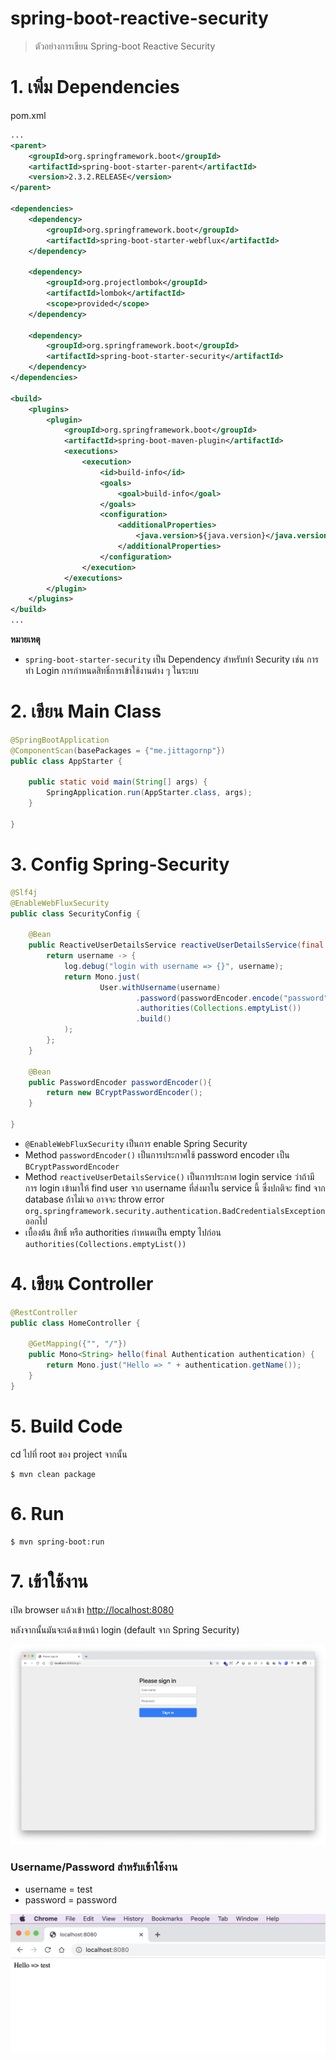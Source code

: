 # spring-boot-reactive-security 

> ตัวอย่างการเขียน Spring-boot Reactive Security 

# 1. เพิ่ม Dependencies

pom.xml 
``` xml
...
<parent>
    <groupId>org.springframework.boot</groupId>
    <artifactId>spring-boot-starter-parent</artifactId>
    <version>2.3.2.RELEASE</version>
</parent>

<dependencies>
    <dependency>
        <groupId>org.springframework.boot</groupId>
        <artifactId>spring-boot-starter-webflux</artifactId>
    </dependency>
    
    <dependency>
        <groupId>org.projectlombok</groupId>
        <artifactId>lombok</artifactId>
        <scope>provided</scope>
    </dependency>
    
    <dependency>
        <groupId>org.springframework.boot</groupId>
        <artifactId>spring-boot-starter-security</artifactId>
    </dependency>
</dependencies>

<build>
    <plugins>
        <plugin>
            <groupId>org.springframework.boot</groupId>
            <artifactId>spring-boot-maven-plugin</artifactId>
            <executions>
                <execution>
                    <id>build-info</id>
                    <goals>
                        <goal>build-info</goal>
                    </goals>
                    <configuration>
                        <additionalProperties>
                            <java.version>${java.version}</java.version>
                        </additionalProperties>
                    </configuration>
                </execution>
            </executions>
        </plugin>
    </plugins>
</build>
...
```

**หมายเหตุ**

- `spring-boot-starter-security` เป็น Dependency สำหรับทำ Security เช่น การทำ Login การกำหนดสิทธิ์การเข้าใช้งานต่าง ๆ ในระบบ 

# 2. เขียน Main Class 

``` java
@SpringBootApplication
@ComponentScan(basePackages = {"me.jittagornp"})
public class AppStarter {

    public static void main(String[] args) {
        SpringApplication.run(AppStarter.class, args);
    }

}
```

# 3. Config Spring-Security 

```java
@Slf4j
@EnableWebFluxSecurity
public class SecurityConfig {

    @Bean
    public ReactiveUserDetailsService reactiveUserDetailsService(final PasswordEncoder passwordEncoder) {
        return username -> {
            log.debug("login with username => {}", username);
            return Mono.just(
                    User.withUsername(username)
                            .password(passwordEncoder.encode("password"))
                            .authorities(Collections.emptyList())
                            .build()
            );
        };
    }
    
    @Bean
    public PasswordEncoder passwordEncoder(){
        return new BCryptPasswordEncoder();
    }

}
```

- `@EnableWebFluxSecurity` เป็นการ enable Spring Security 
- Method `passwordEncoder()` เป็นการประกาศใช้ password encoder เป็น `BCryptPasswordEncoder`  
- Method `reactiveUserDetailsService()` เป็นการประกาศ login service ว่าถ้ามีการ login เข้ามาให้ find user จาก username ที่ส่งมาใน service นี้ ซึ่งปกติจะ find จาก database ถ้าไม่เจอ อาจจะ throw error `org.springframework.security.authentication.BadCredentialsException` ออกไป  
- เบื้องต้น สิทธิ์ หรือ authorities กำหนดเป็น empty ไปก่อน `authorities(Collections.emptyList())`

# 4. เขียน Controller
``` java
@RestController
public class HomeController {

    @GetMapping({"", "/"})
    public Mono<String> hello(final Authentication authentication) {
        return Mono.just("Hello => " + authentication.getName());
    }
}
```

# 5. Build Code 
cd ไปที่ root ของ project จากนั้น  
``` shell 
$ mvn clean package 
```

# 6. Run 
``` shell 
$ mvn spring-boot:run
```

# 7. เข้าใช้งาน

เปิด browser แล้วเข้า [http://localhost:8080](http://localhost:8080)
  
หลังจากนั้นมันจะเด้งเข้าหน้า login (default จาก Spring Security)  
 
![](./login.png)
 
### Username/Password สำหรับเข้าใช้งาน
- username = test
- password = password  

![](./login_success.png)